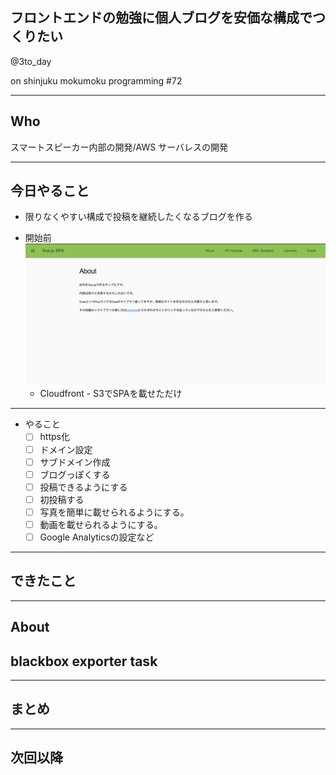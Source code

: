 ## フロントエンドの勉強に個人ブログを安価な構成でつくりたい

@3to_day

on shinjuku mokumoku programming #72

---

## Who

スマートスピーカー内部の開発/AWS サーバレスの開発

---

## 今日やること

- 限りなくやすい構成で投稿を継続したくなるブログを作る
 * 開始前
 　　![before](before.png)
   * Cloudfront - S3でSPAを載せただけ

---
 * やること
   - [ ] https化
   - [ ] ドメイン設定
   - [ ] サブドメイン作成
   - [ ] ブログっぽくする
   - [ ] 投稿できるようにする
   - [ ] 初投稿する
   - [ ] 写真を簡単に載せられるようにする。
   - [ ] 動画を載せられるようにする。
   - [ ] Google Analyticsの設定など

---

## できたこと


---

## About
## blackbox exporter task

---


## まとめ


---

## 次回以降


